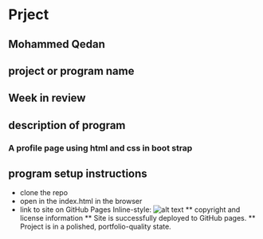 # Prject
## Mohammed Qedan
## project or program name
## Week in review 
## description of program
### A profile page using html and css in boot strap
## program setup instructions
* clone the repo
* open in the index.html in the browser 
* link to site on GitHub Pages
Inline-style: 
![alt text](https://mohammedqedan.github.io/week-in-review/")
 ** copyright and license information
** Site is successfully deployed to GitHub pages.
** Project is in a polished, portfolio-quality state.
